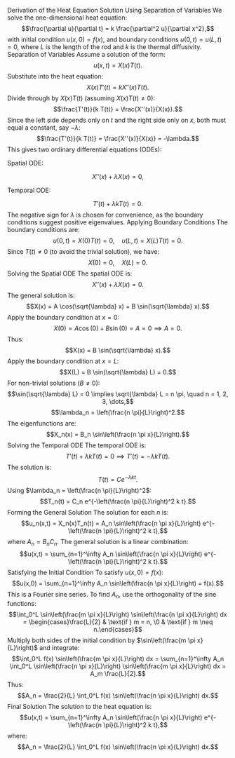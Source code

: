 Derivation of the Heat Equation Solution Using Separation of Variables
We solve the one-dimensional heat equation:
$$\frac{\partial u}{\partial t} = k \frac{\partial^2 u}{\partial x^2},$$
with initial condition $u(x,0) = f(x)$, and boundary conditions $u(0,t) = u(L,t) = 0$, where $L$ is the length of the rod and $k$ is the thermal diffusivity.
Separation of Variables
Assume a solution of the form:
$$u(x,t) = X(x)T(t).$$
Substitute into the heat equation:
$$X(x)T'(t) = k X''(x)T(t).$$
Divide through by $X(x)T(t)$ (assuming $X(x)T(t) \neq 0$):
$$\frac{T'(t)}{k T(t)} = \frac{X''(x)}{X(x)}.$$
Since the left side depends only on $t$ and the right side only on $x$, both must equal a constant, say $-\lambda$:
$$\frac{T'(t)}{k T(t)} = \frac{X''(x)}{X(x)} = -\lambda.$$
This gives two ordinary differential equations (ODEs):

Spatial ODE:

$$X''(x) + \lambda X(x) = 0,$$

Temporal ODE:

$$T'(t) + \lambda k T(t) = 0.$$
The negative sign for $\lambda$ is chosen for convenience, as the boundary conditions suggest positive eigenvalues.
Applying Boundary Conditions
The boundary conditions are:
$$u(0,t) = X(0)T(t) = 0, \quad u(L,t) = X(L)T(t) = 0.$$
Since $T(t) \neq 0$ (to avoid the trivial solution), we have:
$$X(0) = 0, \quad X(L) = 0.$$
Solving the Spatial ODE
The spatial ODE is:
$$X''(x) + \lambda X(x) = 0.$$
The general solution is:
$$X(x) = A \cos(\sqrt{\lambda} x) + B \sin(\sqrt{\lambda} x).$$
Apply the boundary condition at $x = 0$:
$$X(0) = A \cos(0) + B \sin(0) = A = 0 \implies A = 0.$$
Thus:
$$X(x) = B \sin(\sqrt{\lambda} x).$$
Apply the boundary condition at $x = L$:
$$X(L) = B \sin(\sqrt{\lambda} L) = 0.$$
For non-trivial solutions ($B \neq 0$):
$$\sin(\sqrt{\lambda} L) = 0 \implies \sqrt{\lambda} L = n \pi, \quad n = 1, 2, 3, \dots,$$
$$\lambda_n = \left(\frac{n \pi}{L}\right)^2.$$
The eigenfunctions are:
$$X_n(x) = B_n \sin\left(\frac{n \pi x}{L}\right).$$
Solving the Temporal ODE
The temporal ODE is:
$$T'(t) + \lambda k T(t) = 0 \implies T'(t) = -\lambda k T(t).$$
The solution is:
$$T(t) = C e^{-\lambda k t}.$$
Using $\lambda_n = \left(\frac{n \pi}{L}\right)^2$:
$$T_n(t) = C_n e^{-\left(\frac{n \pi}{L}\right)^2 k t}.$$
Forming the General Solution
The solution for each $n$ is:
$$u_n(x,t) = X_n(x)T_n(t) = A_n \sin\left(\frac{n \pi x}{L}\right) e^{-\left(\frac{n \pi}{L}\right)^2 k t},$$
where $A_n = B_n C_n$. The general solution is a linear combination:
$$u(x,t) = \sum_{n=1}^\infty A_n \sin\left(\frac{n \pi x}{L}\right) e^{-\left(\frac{n \pi}{L}\right)^2 k t}.$$
Satisfying the Initial Condition
To satisfy $u(x,0) = f(x)$:
$$u(x,0) = \sum_{n=1}^\infty A_n \sin\left(\frac{n \pi x}{L}\right) = f(x).$$
This is a Fourier sine series. To find $A_n$, use the orthogonality of the sine functions:
$$\int_0^L \sin\left(\frac{m \pi x}{L}\right) \sin\left(\frac{n \pi x}{L}\right) dx = \begin{cases}\frac{L}{2} & \text{if } m = n, \0 & \text{if } m \neq n.\end{cases}$$
Multiply both sides of the initial condition by $\sin\left(\frac{m \pi x}{L}\right)$ and integrate:
$$\int_0^L f(x) \sin\left(\frac{m \pi x}{L}\right) dx = \sum_{n=1}^\infty A_n \int_0^L \sin\left(\frac{n \pi x}{L}\right) \sin\left(\frac{m \pi x}{L}\right) dx = A_m \frac{L}{2}.$$
Thus:
$$A_n = \frac{2}{L} \int_0^L f(x) \sin\left(\frac{n \pi x}{L}\right) dx.$$
Final Solution
The solution to the heat equation is:
$$u(x,t) = \sum_{n=1}^\infty A_n \sin\left(\frac{n \pi x}{L}\right) e^{-\left(\frac{n \pi}{L}\right)^2 k t},$$
where:
$$A_n = \frac{2}{L} \int_0^L f(x) \sin\left(\frac{n \pi x}{L}\right) dx.$$
